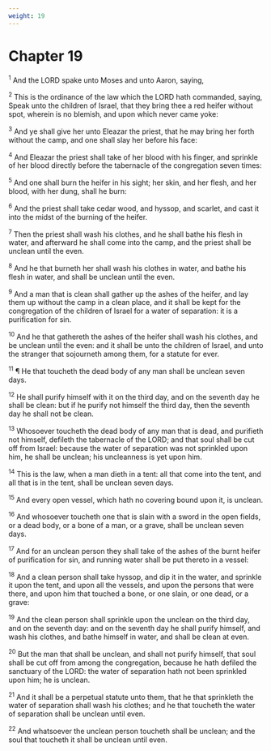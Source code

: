 ```yaml
---
weight: 19
---
```


# Chapter 19

<sup>1</sup> And the LORD spake unto Moses and unto Aaron, saying, 

<sup>2</sup> This is the ordinance of the law which the LORD hath commanded, saying, Speak unto the children of Israel, that they bring thee a red heifer without spot, wherein is no blemish, and upon which never came yoke: 

<sup>3</sup> And ye shall give her unto Eleazar the priest, that he may bring her forth without the camp, and one shall slay her before his face: 

<sup>4</sup> And Eleazar the priest shall take of her blood with his finger, and sprinkle of her blood directly before the tabernacle of the congregation seven times: 

<sup>5</sup> And one shall burn the heifer in his sight; her skin, and her flesh, and her blood, with her dung, shall he burn: 

<sup>6</sup> And the priest shall take cedar wood, and hyssop, and scarlet, and cast it into the midst of the burning of the heifer. 

<sup>7</sup> Then the priest shall wash his clothes, and he shall bathe his flesh in water, and afterward he shall come into the camp, and the priest shall be unclean until the even. 

<sup>8</sup> And he that burneth her shall wash his clothes in water, and bathe his flesh in water, and shall be unclean until the even. 

<sup>9</sup> And a man that is clean shall gather up the ashes of the heifer, and lay them up without the camp in a clean place, and it shall be kept for the congregation of the children of Israel for a water of separation: it is a purification for sin. 

<sup>10</sup> And he that gathereth the ashes of the heifer shall wash his clothes, and be unclean until the even: and it shall be unto the children of Israel, and unto the stranger that sojourneth among them, for a statute for ever. 

<sup>11</sup> ¶ He that toucheth the dead body of any man shall be unclean seven days. 

<sup>12</sup> He shall purify himself with it on the third day, and on the seventh day he shall be clean: but if he purify not himself the third day, then the seventh day he shall not be clean. 

<sup>13</sup> Whosoever toucheth the dead body of any man that is dead, and purifieth not himself, defileth the tabernacle of the LORD; and that soul shall be cut off from Israel: because the water of separation was not sprinkled upon him, he shall be unclean; his uncleanness is yet upon him. 

<sup>14</sup> This is the law, when a man dieth in a tent: all that come into the tent, and all that is in the tent, shall be unclean seven days. 

<sup>15</sup> And every open vessel, which hath no covering bound upon it, is unclean. 

<sup>16</sup> And whosoever toucheth one that is slain with a sword in the open fields, or a dead body, or a bone of a man, or a grave, shall be unclean seven days. 

<sup>17</sup> And for an unclean person they shall take of the ashes of the burnt heifer of purification for sin, and running water shall be put thereto in a vessel: 

<sup>18</sup> And a clean person shall take hyssop, and dip it in the water, and sprinkle it upon the tent, and upon all the vessels, and upon the persons that were there, and upon him that touched a bone, or one slain, or one dead, or a grave: 

<sup>19</sup> And the clean person shall sprinkle upon the unclean on the third day, and on the seventh day: and on the seventh day he shall purify himself, and wash his clothes, and bathe himself in water, and shall be clean at even. 

<sup>20</sup> But the man that shall be unclean, and shall not purify himself, that soul shall be cut off from among the congregation, because he hath defiled the sanctuary of the LORD: the water of separation hath not been sprinkled upon him; he is unclean. 

<sup>21</sup> And it shall be a perpetual statute unto them, that he that sprinkleth the water of separation shall wash his clothes; and he that toucheth the water of separation shall be unclean until even. 

<sup>22</sup> And whatsoever the unclean person toucheth shall be unclean; and the soul that toucheth it shall be unclean until even. 


